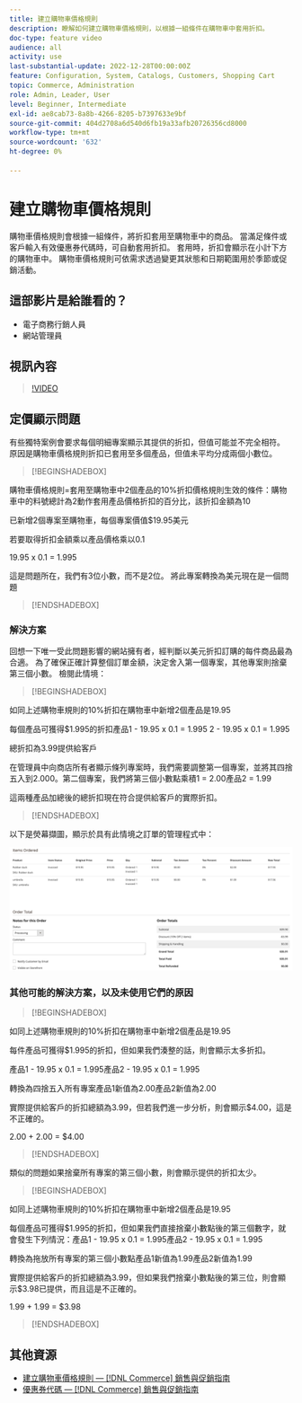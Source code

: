 ```yaml
---
title: 建立購物車價格規則
description: 瞭解如何建立購物車價格規則，以根據一組條件在購物車中套用折扣。
doc-type: feature video
audience: all
activity: use
last-substantial-update: 2022-12-28T00:00:00Z
feature: Configuration, System, Catalogs, Customers, Shopping Cart
topic: Commerce, Administration
role: Admin, Leader, User
level: Beginner, Intermediate
exl-id: ae8cab73-8a8b-4266-8205-b7397633e9bf
source-git-commit: 404d2708a6d540d6fb19a33afb20726356cd8000
workflow-type: tm+mt
source-wordcount: '632'
ht-degree: 0%

---
```


# 建立購物車價格規則

購物車價格規則會根據一組條件，將折扣套用至購物車中的商品。 當滿足條件或客戶輸入有效優惠券代碼時，可自動套用折扣。 套用時，折扣會顯示在小計下方的購物車中。 購物車價格規則可依需求透過變更其狀態和日期範圍用於季節或促銷活動。

## 這部影片是給誰看的？

- 電子商務行銷人員
- 網站管理員

## 視訊內容

>[!VIDEO](https://video.tv.adobe.com/v/343835?quality=12&learn=on)

## 定價顯示問題

有些獨特案例會要求每個明細專案顯示其提供的折扣，但值可能並不完全相符。 原因是購物車價格規則折扣已套用至多個產品，但值未平均分成兩個小數位。

>[!BEGINSHADEBOX]

購物車價格規則=套用至購物車中2個產品的10%折扣價格規則生效的條件：購物車中的料號總計為2動作套用產品價格折扣的百分比，該折扣金額為10

已新增2個專案至購物車，每個專案價值$19.95美元

若要取得折扣金額乘以產品價格乘以0.1

19.95 x 0.1 = 1.995

這是問題所在，我們有3位小數，而不是2位。 將此專案轉換為美元現在是一個問題

>[!ENDSHADEBOX]

### 解決方案

回想一下唯一受此問題影響的網站擁有者，經判斷以美元折扣訂購的每件商品最為合適。 為了確保正確計算整個訂單金額，決定舍入第一個專案，其他專案則捨棄第三個小數。 檢閱此情境：

>[!BEGINSHADEBOX]

如同上述購物車規則的10%折扣在購物車中新增2個產品是19.95

每個產品可獲得$1.995的折扣產品1 - 19.95 x 0.1 = 1.995 2 - 19.95 x 0.1 = 1.995

總折扣為3.99提供給客戶

在管理員中向商店所有者顯示條列專案時，我們需要調整第一個專案，並將其四捨五入到2.000。第二個專案，我們將第三個小數點乘積1 = 2.00產品2 = 1.99

這兩種產品加總後的總折扣現在符合提供給客戶的實際折扣。
>[!ENDSHADEBOX]

以下是熒幕擷圖，顯示於具有此情境之訂單的管理程式中：

![顯示具有不同值的已排序專案的管理員檢視](../assets/commerce-admin-cart-price-rule-values-different.png)

### 其他可能的解決方案，以及未使用它們的原因

>[!BEGINSHADEBOX]

如同上述購物車規則的10%折扣在購物車中新增2個產品是19.95

每件產品可獲得$1.995的折扣，但如果我們湊整的話，則會顯示太多折扣。

產品1 - 19.95 x 0.1 = 1.995產品2 - 19.95 x 0.1 = 1.995

轉換為四捨五入所有專案產品1新值為2.00產品2新值為2.00

實際提供給客戶的折扣總額為3.99，但若我們進一步分析，則會顯示$4.00，這是不正確的。

2.00 + 2.00 = $4.00

>[!ENDSHADEBOX]

類似的問題如果捨棄所有專案的第三個小數，則會顯示提供的折扣太少。

>[!BEGINSHADEBOX]

如同上述購物車規則的10%折扣在購物車中新增2個產品是19.95

每個產品可獲得$1.995的折扣，但如果我們直接捨棄小數點後的第三個數字，就會發生下列情況：產品1 - 19.95 x 0.1 = 1.995產品2 - 19.95 x 0.1 = 1.995

轉換為拖放所有專案的第三個小數點產品1新值為1.99產品2新值為1.99

實際提供給客戶的折扣總額為3.99，但如果我們捨棄小數點後的第三位，則會顯示$3.98已提供，而且這是不正確的。

1.99 + 1.99 = $3.98

>[!ENDSHADEBOX]


## 其他資源

- [建立購物車價格規則 —  [!DNL Commerce] 銷售與促銷指南](https://experienceleague.adobe.com/docs/commerce-admin/marketing/promotions/cart-rules/price-rules-cart-create.html)
- [優惠券代碼 —  [!DNL Commerce] 銷售與促銷指南](https://experienceleague.adobe.com/docs/commerce-admin/marketing/promotions/cart-rules/price-rules-cart-coupon.html)
